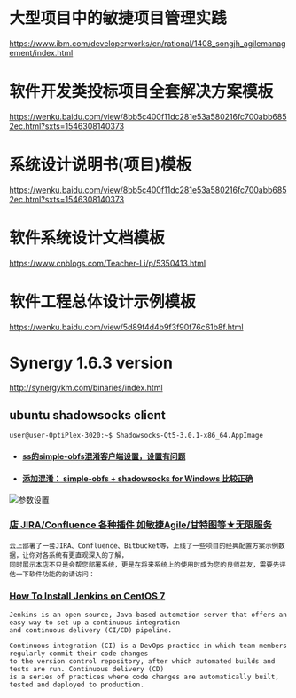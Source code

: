 # 大型项目中的敏捷项目管理实践
https://www.ibm.com/developerworks/cn/rational/1408_songjh_agilemanagement/index.html
# 软件开发类投标项目全套解决方案模板
https://wenku.baidu.com/view/8bb5c400f11dc281e53a580216fc700abb6852ec.html?sxts=1546308140373
# 系统设计说明书(项目)模板
https://wenku.baidu.com/view/8bb5c400f11dc281e53a580216fc700abb6852ec.html?sxts=1546308140373
# 软件系统设计文档模板
https://www.cnblogs.com/Teacher-Li/p/5350413.html
# 软件工程总体设计示例模板
https://wenku.baidu.com/view/5d89f4d4b9f3f90f76c61b8f.html
# Synergy 1.6.3 version
http://synergykm.com/binaries/index.html

## ubuntu shadowsocks client 
```text
user@user-OptiPlex-3020:~$ Shadowsocks-Qt5-3.0.1-x86_64.AppImage
```
- #### [ss的simple-obfs混淆客户端设置，设置有问题](https://blog.csdn.net/y201619819/article/details/84867171)
- #### [添加混淆： simple-obfs + shadowsocks for Windows 比较正确](https://cokebar.info/archives/1988)
![参数设置](https://cokebar.info/wp-content/uploads/2017/03/ss-win-obfs.png)

### [店 JIRA/Confluence 各种插件 如敏捷Agile/甘特图等★无限服务](https://item.taobao.com/item.htm?spm=a230r.1.14.1.3b1b5a16qMYirR&id=556134499024&ns=1&abbucket=9#detail)
```text
云上部署了一套JIRA、Confluence、Bitbucket等，上线了一些项目的经典配置方案示例数据，让你对各系统有更直观深入的了解，
同时展示本店不只是会帮您部署系统，更是在将来系统上的使用时成为您的良师益友，需要先评估一下软件功能的的请访问：
```

### [How To Install Jenkins on CentOS 7](https://linuxize.com/post/how-to-install-jenkins-on-centos-7/)
```text
Jenkins is an open source, Java-based automation server that offers an easy way to set up a continuous integration 
and continuous delivery (CI/CD) pipeline.

Continuous integration (CI) is a DevOps practice in which team members regularly commit their code changes 
to the version control repository, after which automated builds and tests are run. Continuous delivery (CD) 
is a series of practices where code changes are automatically built, tested and deployed to production.
```